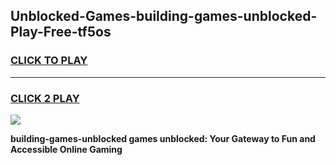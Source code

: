 
## Unblocked-Games-building-games-unblocked-Play-Free-tf5os
<h3>
<a href="https://premium76.site?title=building-games-unblocked&ref=10A">CLICK TO PLAY</a></h3>
<hr>

<h3>
<a href="https://premium76.site?title=building-games-unblocked&ref=10A">CLICK 2 PLAY</a>
  
</h3>

<a href="https://premium76.site?title=building-games-unblocked&ref=10A"><img src="https://clearcache.store/games.png"></a>


**building-games-unblocked games unblocked: Your Gateway to Fun and Accessible Online Gaming**
